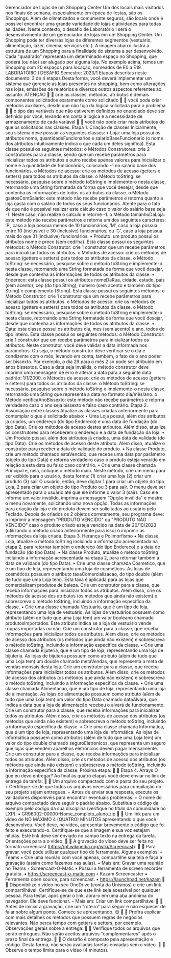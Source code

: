 Gerenciador de Lojas de um Shopping Center
Um dos locais mais visitados nos finais de semana, especialmente em época de festas, são os Shoppings. Além de climatizados e comumente seguros, são locais onde é possível encontrar uma grande variedade de lojas e atividades para todas as idades.
Neste contexto, o desafio de Laboratório I será o desenvolvimento de um gerenciador de lojas em um Shopping Center.
Um Shopping pode ter diversas lojas de diferentes segmentos (vestuário, alimentação, lazer, cinema, serviços etc.). A imagem abaixo ilustra a estrutura de um Shopping para a finalidade do sistema a ser desenvolvido.
Cada "quadrado" representa um determinado espaço no Shopping, que poderá (ou não) ser alugado por alguma loja. No exemplo acima, temos um Shopping com 20 espaços para locação, nomeados de E0 a E19.
LABORATÓRIO
I
DESAFIO
Semestre:
2023/1
Etapas descritas neste documento:
3
de
4
etapas
Desta forma, você deverá implementar um sistema que gerencie as lojas presentes no shopping, bem como alterações nas lojas, emissões de relatórios e diversos outros aspectos referentes ao assunto.
ATENÇÃO

 crie as classes, métodos, atributos e demais componentes solicitados exatamente como solicitado

 você pode criar métodos auxiliares, desde que não fuja da lógica solicitada para o problema

 o tipo das variáveis que não estiverem definidos no enunciado deve ser definido por você, levando em conta a lógica e a necessidade de armazenamento de cada variável

 você não pode criar mais atributos do que os solicitados nas classes.
Etapa 1. Criação de classes
Inicialmente, seu sistema deve possuir as seguintes classes:
• Loja: uma loja possui os atributos nome, quantidadeFuncionarios e salarioBaseFuncionario (o nome dos atributos intuitivamente indica o que cada um deles significa). Esta classe possui os seguintes métodos:
o Métodos Construtores: crie 2 construtores para a classe, sendo que um recebe parâmetros para inicializar todos os atributos e outro recebe apenas valores para inicializar o nome e a quantidade de funcionários, colocando -1 no salário base dos funcionários.
o Métodos de acesso: crie os métodos de acesso (getters e setters) para todos os atributos da classe.
o Método toString: se necessário, pesquise sobre o método toString e implemente-o nesta classe, retornando uma String formatada da forma
que você desejar, desde que contenha as informações de todos os atributos da classe.
o Método gastosComSalario: este método não recebe parâmetros e retorna quanto a loja gasta com o salário de todos os seus funcionários.
Atente para o fato de que não é possível realizar este cálculo caso o valor do salário base seja -1. Neste caso, não realize o cálculo e retorne -1.
o Método tamanhoDaLoja: este método não recebe parâmetros e retorna um dos seguintes caracteres: ‘P’, caso a loja possua menos de 10 funcionários; ‘M’, caso a loja possua entre 10 (inclusive) e 30 (inclusive) funcionários; ou ‘G’, caso a loja possua mais do que 31 (inclusive) funcionários.
• Produto: um produto possui os atributos nome e preco (sem cedilha). Esta classe possui os seguintes métodos:
o Método Construtor: crie 1 construtor que um recebe parâmetros para inicializar todos os atributos.
o Métodos de acesso: crie os métodos de acesso (getters e setters) para todos os atributos da classe.
o Método toString: se necessário, pesquise sobre o método toString e implemente-o nesta classe, retornando uma String formatada da forma que você desejar, desde que contenha as informações de todos os atributos da classe.
• Endereco: esta classe possui os atributos nomeDaRua, cidade, estado, pais (sem acento), cep (do tipo String), numero (sem acento e também do tipo String) e complemento (String). Esta classe possui os seguintes métodos:
o Método Construtor: crie 1 construtor que um recebe parâmetros para inicializar todos os atributos.
o Métodos de acesso: crie os métodos de acesso (getters e setters) para todos os atributos da classe.
o Método toString: se necessário, pesquise sobre o método toString e implemente-o nesta classe, retornando uma String formatada da forma que você desejar, desde que contenha as informações de todos os atributos da classe.
• Data: esta classe possui os atributos dia, mes (sem acento) e ano, todos do tipo inteiro. Esta classe possui os seguintes métodos:
o Método Construtor: crie 1 construtor que um recebe parâmetros para inicializar todos os atributos. Neste construtor, você deve validar a data informada nos parâmetros. Ou seja, o método construtor deve verificar se o dia é condizente com o mês, levando em conta, também, o fato de o ano poder ser bissexto. Por exemplo, o dia 29 para o mês 2 só pode ser atribuído em anos bissextos. Caso a data seja inválida, o método construtor deve imprimir uma mensagem de erro e alterar a data para a seguinte data padrão: 1/1/2000.
o Métodos de acesso: crie os métodos de acesso (getters e setters) para todos os atributos da classe.
o Método toString: se necessário, pesquise sobre o método toString e implemente-o nesta classe, retornando uma String que representa a data no formato dia/mês/ano.
o Método verificaAnoBissexto: este método não recebe parâmetros e retorna verdadeiro caso o ano seja bissexto e falso caso contrário.
Etapa 2. Associação entre classes
Atualize as classes criadas anteriormente para contemplar o que é solicitado abaixo:
• Uma Loja possui, além dos atributos já criados, um endereço (do tipo Endereco) e uma data de fundação (do tipo Data). Crie os métodos de acesso destes atributos. Além disso, atualize os construtores para receberem o endereço e a data de fundação da loja.
• Um Produto possui, além dos atributos já criados, uma data de validade (do tipo Data). Crie os métodos de acesso deste atributo. Além disso, atualize o construtor para receber a data de validade do produto.
• Na classe Produto, crie um método chamado estaVencido, que recebe uma data por parâmetro (objeto do tipo Data) e retorna verdadeiro caso o produto esteja vencido em relação a esta data ou falso caso contrário.
• Crie uma classe chamada Principal e, nela, coloque o método main. Neste método, crie um menu para ser exibido para o usuário, desta forma:
(1) criar uma loja
(2) criar um produto
(3) sair
O usuário, então, deve digitar 1 para criar um objeto do tipo Loja, 2 para criar um objeto do tipo Produto ou 3 para sair. O menu deve ser apresentado para o usuário até que ele informe o valor 3 (sair). Caso ele informe um valor inválido, imprima a mensagem “Opção inválida” e mostre o menu novamente, solicitando uma nova opção. Todas as informações para criação da loja e do produto devem ser solicitadas ao usuário pelo Teclado.
Depois de criados os 2 objetos corretamente, seu programa deve:
o imprimir a mensagem "PRODUTO VENCIDO" ou "PRODUTO NÃO
VENCIDO" caso o produto criado esteja vencido na data de
20/10/2023 (utilizando o método criado anteriormente para isso) o imprimir as informações da loja criada.
Etapa 3. Herança e Polimorfismo
• Na classe Loja, atualize o método toString incluindo a informação acrescentada na etapa 2, para retornar também o endereço (do tipo Endereco) e a data de fundação (do tipo Data).
• Na classe Produto, atualize o método toString incluindo a informação acrescentada na etapa 2, para retornar também a data de validade (do tipo Data).
• Crie uma classe chamada Cosmetico, que é um tipo de loja, representando uma loja de cosméticos. As lojas de cosméticos possuem o atributo taxaComercializacao, do tipo double (além de tudo que uma Loja tem). Esta taxa é aplicada para as lojas que comercializam produtos de beleza. Crie um construtor para a classe, que receba informações para inicializar todos os atributos. Além disso, crie os métodos de acesso dos atributos (os métodos que ainda não existem) e sobrescreva o método toString, incluindo a informação específica da classe.
• Crie uma classe chamada Vestuario, que é um tipo de loja, representando uma loja de vestuário. As lojas de vestuários possuem como atributo (além de tudo que uma Loja tem) um valor booleano chamado produtosImportados. Este atributo indica se a loja de vestuário vende roupas importadas ou não. Crie um construtor para a classe, que receba informações para inicializar todos os atributos. Além disso, crie os métodos de acesso dos atributos (os métodos que ainda não existem) e sobrescreva o método toString, incluindo a informação específica da classe.
• Crie uma classe chamada Bijuteria, que é um tipo de loja, representando uma loja de bijuteria. As lojas de bijuteria possuem como atributo (além de tudo que uma Loja tem) um double chamado metaVendas, que representa a meta de vendas mensais desta loja. Crie um construtor para a classe, que receba informações para inicializar todos os atributos. Além disso, crie os métodos de acesso dos atributos (os métodos que ainda não existem) e sobrescreva o método toString, incluindo a informação específica da classe.
• Crie uma classe chamada Alimentacao, que é um tipo de loja, representando uma loja de alimentação. As lojas de alimentação possuem como atributo (além de tudo que uma Loja tem) um valor do tipo Data chamado dataAlvara, que indica a data que a loja de alimentação recebeu o alvará de funcionamento. Crie um construtor para a classe, que receba informações para inicializar todos os atributos. Além disso, crie os métodos de acesso dos atributos (os métodos que ainda não existem) e sobrescreva o método toString, incluindo a informação específica da classe.
• Crie uma classe chamada Informatica, que é um tipo de loja, representando uma loja de informática. As lojas de informática possuem como atributos (além de tudo que uma Loja tem) um valor do tipo double chamado seguroEletronicos, que representa um seguro que lojas que vendem aparelhos eletrônicos devem pagar mensalmente. Crie um construtor para a classe, que receba informações para inicializar todos os atributos. Além disso, crie os métodos de acesso dos atributos (os métodos que ainda não existem) e sobrescreva o método toString, incluindo a informação específica da classe.
Próxima etapa:

 Etapa 4. Arrays
O que eu devo entregar?
Ao final as quatro etapas você deve enviar no link de entrega da tarefa:

 Um arquivo compactado com a pasta do seu projeto.
◦ Certifique-se de que todos os arquivos necessários para compilação do seu projeto sejam entregues.
◦ Antes de enviar sua resposta, execute os validadores disponíveis para encontrar eventuais problemas.
◦ O nome do arquivo compactado deve seguir o padrão abaixo. Substitua o código de exemplo pelo código da sua disciplina (verifique no título da comunidade no LXP).
▪ GR96002-00000-Nome_completo_aluno.zip

 Um link para um vídeo de NO MÁXIMO 4 (QUATRO) MINUTOS apresentando o que você desenvolveu. Você deve, no vídeo, apresentar brevemente o código que foi feito e executando-o. Certifique-se que a imagem e sua voz estejam nítidas. Este link deve ser enviado no campo texto na entrega da tarefa.
Orientações para a o vídeo:

 A gravação do vídeo deve ser feita no formato screencast (https://pt.wikipedia.org/wiki/Screencast).

 Para gravar, você pode utilizar qualquer tipo de ferramenta. Alguns exemplos:
◦ Teams
▪ Crie uma reunião com você apenas, compartilhe sua tela e faça a gravação (assim como fazemos nas aulas).
▪ Mais em: Gravar uma reunião no Teams
◦ Screencast-O-Matic
▪ Possui a ferramenta de screen recorder gratuita.
▪ https://screencast-o-matic.com
◦ Kazam Screencaster
▪ Ferramenta open source, para screencast.
▪ https://launchpad.net/kazam

 Disponibilize o vídeo no seu OneDrive (conta da Unisinos) e crie um link compartilhável. Certifique-se de que este link seja acessível por qualquer pessoa. Para testar, após gerar o link, abra-o em uma aba anônima do navegador. Ele deve funcionar.
◦ Mais em: Criar um link compartilhável

 Antes de iniciar a gravação, crie um "roteiro" para seguir e não esquecer de falar sobre algum ponto. Comece se apresentando. 😊

 Prefira explicar com mais detalhes os métodos que possuem regras de negócios relevantes. Não perca tempo com getters e setters, por exemplo.
Observações gerais sobre a entrega:

 Verifique todos os arquivos que serão entregues. Não serão aceitos arquivos "complementares" após o prazo final da entrega.

 O desafio é composto pela apresentação e código. Desta forma, não serão avaliadas tarefas enviadas sem o vídeo.

 Observe o tempo limite para o vídeo (4 minutos).
